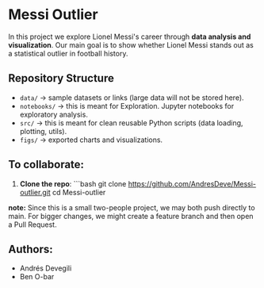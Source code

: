 # Messi Outlier

In this project we explore Lionel Messi's career through **data analysis and visualization**. Our main goal is to show whether Lionel Messi stands out as a statistical outlier in football history.

## Repository Structure

-   `data/` → sample datasets or links (large data will not be stored here).
-   `notebooks/` → this is meant for Exploration. Jupyter notebooks for exploratory analysis.
-   `src/` → this is meant for clean reusable Python scripts (data loading, plotting, utils).
-   `figs/` → exported charts and visualizations.

## To collaborate:

1.  **Clone the repo**: \`\`\`bash git clone <https://github.com/AndresDeve/Messi-outlier.git> cd Messi-outlier

**note:** Since this is a small two-people project, we may both push directly to main. For bigger changes, we might create a feature branch and then open a Pull Request.

## Authors:

-   Andrés Devegili
-   Ben O-bar
